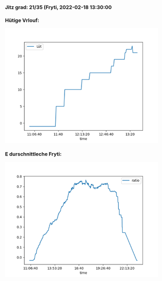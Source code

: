 ### Jitz grad: 21/35 (Fryti, 2022-02-18 13:30:00

### Hütige Vrlouf:
![Graph](Today.png)

### E durschnittleche Fryti:
![Graph](Fryti.png)